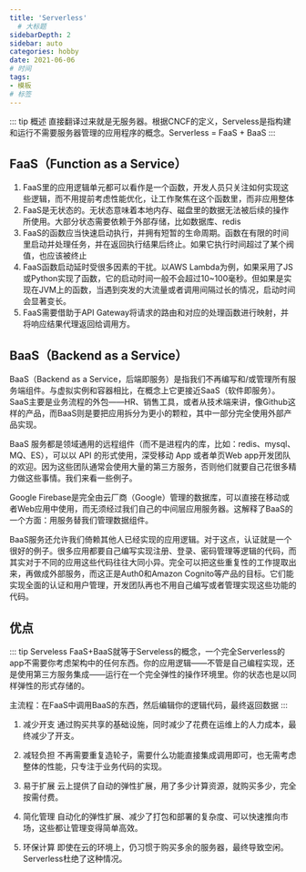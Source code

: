 ```yaml
---
title: 'Serverless'
  # 大标题
sidebarDepth: 2
sidebar: auto
categories: hobby
date: 2021-06-06
# 时间
tags:
- 模板
# 标签
---
```


::: tip 概述
直接翻译过来就是无服务器。根据CNCF的定义，Serveless是指构建和运行不需要服务器管理的应用程序的概念。Serverless = FaaS + BaaS
:::

## FaaS（Function as a Service）
1. FaaS里的应用逻辑单元都可以看作是一个函数，开发人员只关注如何实现这些逻辑，而不用提前考虑性能优化，让工作聚焦在这个函数里，而非应用整体
2. FaaS是无状态的。无状态意味着本地内存、磁盘里的数据无法被后续的操作所使用。大部分状态需要依赖于外部存储，比如数据库、redis
3. FaaS的函数应当快速启动执行，并拥有短暂的生命周期。函数在有限的时间里启动并处理任务，并在返回执行结果后终止。如果它执行时间超过了某个阀值，也应该被终止
4. FaaS函数启动延时受很多因素的干扰。以AWS Lambda为例，如果采用了JS或Python实现了函数，它的启动时间一般不会超过10~100毫秒。但如果是实现在JVM上的函数，当遇到突发的大流量或者调用间隔过长的情况，启动时间会显著变长。
5. FaaS需要借助于API Gateway将请求的路由和对应的处理函数进行映射，并将响应结果代理返回给调用方。

## BaaS（Backend as a Service）
BaaS（Backend as a Service，后端即服务）是指我们不再编写和/或管理所有服务端组件。与虚拟实例和容器相比，在概念上它更接近SaaS（软件即服务）。SaaS主要是业务流程的外包——HR、销售工具，或者从技术端来讲，像Github这样的产品，而BaaS则是要把应用拆分为更小的颗粒，其中一部分完全使用外部产品实现。

BaaS 服务都是领域通用的远程组件（而不是进程内的库，比如：redis、mysql、MQ、ES），可以以 API 的形式使用，深受移动 App 或者单页Web app开发团队的欢迎。因为这些团队通常会使用大量的第三方服务，否则他们就要自己花很多精力做这些事情。我们来看一些例子。

Google Firebase是完全由云厂商（Google）管理的数据库，可以直接在移动或者Web应用中使用，而无须经过我们自己的中间层应用服务器。这解释了BaaS的一个方面：用服务替我们管理数据组件。

BaaS服务还允许我们倚赖其他人已经实现的应用逻辑。对于这点，认证就是一个很好的例子。很多应用都要自己编写实现注册、登录、密码管理等逻辑的代码，而其实对于不同的应用这些代码往往大同小异。完全可以把这些重复性的工作提取出来，再做成外部服务，而这正是Auth0和Amazon Cognito等产品的目标。它们能实现全面的认证和用户管理，开发团队再也不用自己编写或者管理实现这些功能的代码。


## 优点
::: tip Serveless
FaaS+BaaS就等于Serveless的概念，一个完全Serverless的app不需要你考虑架构中的任何东西。你的应用逻辑——不管是自己编程实现，还是使用第三方服务集成——运行在一个完全弹性的操作环境里。你的状态也是以同样弹性的形式存储的。

主流程：在FaaS中调用BaaS的东西，然后编辑你的逻辑代码，最终返回数据
:::
1. 减少开支
通过购买共享的基础设施，同时减少了花费在运维上的人力成本，最终减少了开支。

2. 减轻负担
不再需要重复造轮子，需要什么功能直接集成调用即可，也无需考虑整体的性能，只专注于业务代码的实现。

3. 易于扩展
云上提供了自动的弹性扩展，用了多少计算资源，就购买多少，完全按需付费。

4. 简化管理
自动化的弹性扩展、减少了打包和部署的复杂度、可以快速推向市场，这些都让管理变得简单高效。

5. 环保计算
即使在云的环境上，仍习惯于购买多余的服务器，最终导致空闲。Serverless杜绝了这种情况。





